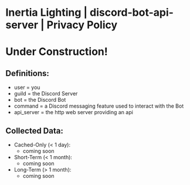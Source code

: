 # Inertia Lighting | discord-bot-api-server | Privacy Policy

# Under Construction!

## Definitions:
- user = you
- guild = the Discord Server
- bot = the Discord Bot
- command = a Discord messaging feature used to interact with the Bot
- api_server = the http web server providing an api

## Collected Data:
- Cached-Only (< 1 day):
  - coming soon
- Short-Term (< 1 month):
  - coming soon
- Long-Term (> 1 month):
  - coming soon
